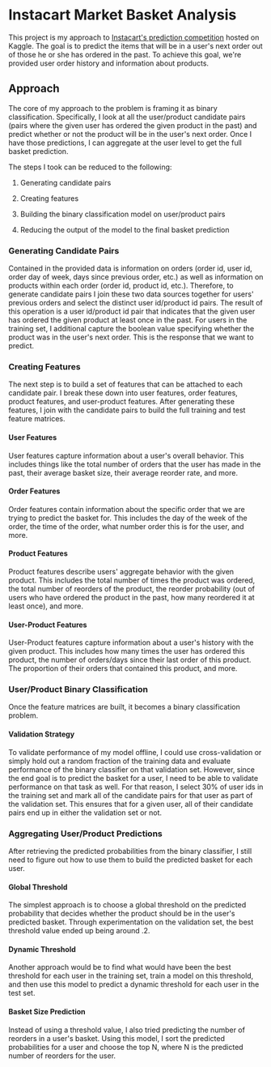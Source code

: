 # Instacart Market Basket Analysis
This project is my approach to [Instacart's prediction competition](https://www.kaggle.com/c/instacart-market-basket-analysis) hosted on Kaggle. The goal is to predict the items that will be in a user's next order out of those he or she has ordered in the past. To achieve this goal, we're provided user order history and information about products.

## Approach
The core of my approach to the problem is framing it as binary classification. Specifically, I look at all the user/product candidate pairs (pairs where the given user has ordered the given product in the past) and predict whether or not the product will be in the user's next order. Once I have those predictions, I can aggregate at the user level to get the full basket prediction.

The steps I took can be reduced to the following:

1. Generating candidate pairs

2. Creating features

3. Building the binary classification model on user/product pairs

4. Reducing the output of the model to the final basket prediction

### Generating Candidate Pairs

Contained in the provided data is information on orders (order id, user id, order day of week, days since previous order, etc.) as well as information on products within each order (order id, product id, etc.). Therefore, to generate candidate pairs I join these two data sources together for users' previous orders and select the distinct user id/product id pairs. The result of this operation is a user id/product id pair that indicates that the given user has ordered the given product at least once in the past. For users in the training set, I additional capture the boolean value specifying whether the product was in the user's next order. This is the response that we want to predict.

### Creating Features

The next step is to build a set of features that can be attached to each candidate pair. I break these down into user features, order features, product features, and user-product features. After generating these features, I join with the candidate pairs to build the full training and test feature matrices.

#### User Features

User features capture information about a user's overall behavior. This includes things like the total number of orders that the user has made in the past, their average basket size, their average reorder rate, and more.

#### Order Features

Order features contain information about the specific order that we are trying to predict the basket for. This includes the day of the week of the order, the time of the order, what number order this is for the user, and more.

#### Product Features

Product features describe users' aggregate behavior with the given product. This includes the total number of times the product was ordered, the total number of reorders of the product, the reorder probability (out of users who have ordered the product in the past, how many reordered it at least once), and more.

#### User-Product Features

User-Product features capture information about a user's history with the given product. This includes how many times the user has ordered this product, the number of orders/days since their last order of this product. The proportion of their orders that contained this product, and more.

### User/Product Binary Classification

Once the feature matrices are built, it becomes a binary classification problem.

#### Validation Strategy

To validate performance of my model offline, I could use cross-validation or simply hold out a random fraction of the training data and evaluate performance of the binary classifier on that validation set. However, since the end goal is to predict the basket for a user, I need to be able to validate performance on that task as well. For that reason, I select 30% of user ids in the training set and mark all of the candidate pairs for that user as part of the validation set. This ensures that for a given user, all of their candidate pairs end up in either the validation set or not.

### Aggregating User/Product Predictions

After retrieving the predicted probabilities from the binary classifier, I still need to figure out how to use them to build the predicted basket for each user.

#### Global Threshold

The simplest approach is to choose a global threshold on the predicted probability that decides whether the product should be in the user's predicted basket. Through experimentation on the validation set, the best threshold value ended up being around .2.

#### Dynamic Threshold

Another approach would be to find what would have been the best threshold for each user in the training set, train a model on this threshold, and then use this model to predict a dynamic threshold for each user in the test set.

#### Basket Size Prediction

Instead of using a threshold value, I also tried predicting the number of reorders in a user's basket. Using this model, I sort the predicted probabilities for a user and choose the top N, where N is the predicted number of reorders for the user.
